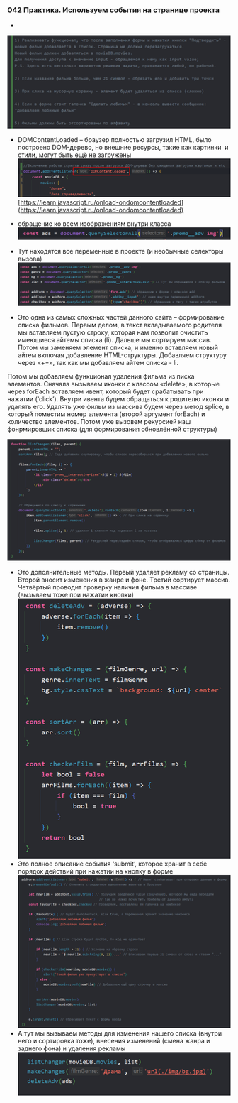 ### **042 Практика. Используем события на странице проекта**

-
![](../_png/Pasted%20image%2020220908200857.png)
- DOMContentLoaded – браузер полностью загрузил HTML, было построено DOM-дерево, но внешние ресурсы, такие как картинки <img> и стили, могут быть ещё не загружены
![](../_png/Pasted%20image%2020220908200903.png)
[https://learn.javascript.ru/onload-ondomcontentloaded](https://learn.javascript.ru/onload-ondomcontentloaded)

- обращение ко всем изображениям внутри класса
![](../_png/Pasted%20image%2020220908200909.png)
- Тут находятся все переменные в проекте (и необычные селекторы вызова)
![](../_png/Pasted%20image%2020220908200914.png)
- Это одна из самых сложных частей данного сайта – формирование списка фильмов. Первым делом, в текст вкладываемого родителя мы вставляем пустую строку, которая нам позволит очистить имеющиеся айтемы списка (li). Дальше мы сортируем массив. Потом мы заменяем элемент списка, и именно вставляем новый айтем включая добавление HTML-структуры. Добавляем структуру через «+=», так как мы добавляем айтем списка - li.

Потом мы добавляем функционал удаления фильма из писка элементов. Сначала вызываем иконки с классом «delete», в которые через forEach вставляем ивент, который будет срабатывать при нажатии (‘click’). Внутри ивента будем обращаться к родителю иконки и удалять его. Удалять уже фильм из массива будем через метод splice, в который поместим номер элемента (второй аргумент forEach) и количество элементов. Потом уже вызовем рекурсией наш фонрмировщик списка (для формирования обновлённой структуры)

![](../_png/Pasted%20image%2020220908200932.png)

- Это дополнительные методы. Первый удаляет рекламу со страницы. Второй вносит изменения в жанре и фоне. Третий сортирует массив. Четвёртый проводит проверку наличия фильма в массиве (вызываем тоже при нажатии кнопки)
![](../_png/Pasted%20image%2020220908201058.png)
- Это полное описание события ‘submit’, которое хранит в себе порядок действий при нажатии на кнопку в форме
![](../_png/Pasted%20image%2020220908201104.png)
- А тут мы вызываем методы для изменения нашего списка (внутри него и сортировка тоже), внесения изменений (смена жанра и заднего фона) и удаления рекламы
![](../_png/Pasted%20image%2020220908201109.png)